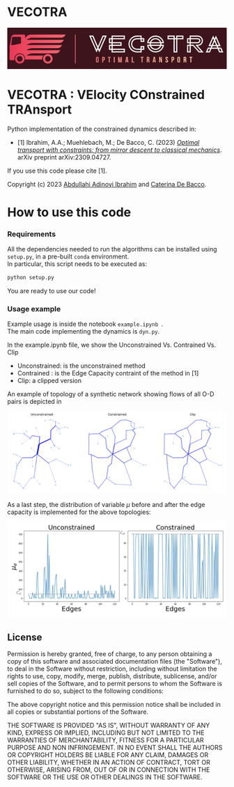 # VECOTRA 
<p align="center">
<img src ="./images/repo_logo.png"><br>
</p>

# VECOTRA : VElocity COnstrained TRAnsport

Python implementation of the constrained dynamics described in:
 - [1] Ibrahim, A.A.; Muehlebach, M.; De Bacco, C. (2023) *[Optimal transport with constraints: from mirror descent to classical mechanics](https://arxiv.org/abs/2309.04727)*. arXiv preprint arXiv:2309.04727.

If you use this code please cite [1].   

Copyright (c) 2023 [Abdullahi Adinoyi Ibrahim](https://github.com/aadinoyiibrahim) and [Caterina De Bacco](http://cdebacco.com).

# How to use this code

### Requirements

All the dependencies needed to run the algorithms can be installed using ```setup.py```, in a pre-built ```conda``` environment. <br/>
In particular, this script needs to be executed as:

```bash
python setup.py
```

You are ready to use our code!

### Usage example

Example usage is inside the notebook `example.ipynb `.  
The main code implementing the dynamics is `dyn.py`.

In the example.ipynb file, we show the Unconstrained Vs. Contrained Vs. Clip
 - Unconstrained: is the unconstrained method 
 - Contrained : is the Edge Capacity contraint of the method in [1]
 - Clip: a clipped version

An example of topology of a synthetic network showing flows of all O-D pairs is depicted in
<p align="center">
<img src ="./images/topology.png"><br>
</p>

As a last step, the distribution of variable $\mu$ before and after the edge capacity is implemented for the above topologies:
<p align="center">
<img src ="./images/mu_behavior.png"><br>
</p>

## License

Permission is hereby granted, free of charge, to any person obtaining a copy of this software and associated documentation files (the "Software"), to deal in the Software without restriction, including without limitation the rights to use, copy, modify, merge, publish, distribute, sublicense, and/or sell copies of the Software, and to permit persons to whom the Software is furnished to do so, subject to the following conditions:

The above copyright notice and this permission notice shall be included in all copies or substantial portions of the Software.

THE SOFTWARE IS PROVIDED "AS IS", WITHOUT WARRANTY OF ANY KIND, EXPRESS OR IMPLIED, INCLUDING BUT NOT LIMITED TO THE WARRANTIES OF MERCHANTABILITY, FITNESS FOR A PARTICULAR PURPOSE AND NON INFRINGEMENT. IN NO EVENT SHALL THE AUTHORS OR COPYRIGHT HOLDERS BE LIABLE FOR ANY CLAIM, DAMAGES OR OTHER LIABILITY, WHETHER IN AN ACTION OF CONTRACT, TORT OR OTHERWISE, ARISING FROM, OUT OF OR IN CONNECTION WITH THE SOFTWARE OR THE USE OR OTHER DEALINGS IN THE SOFTWARE.
